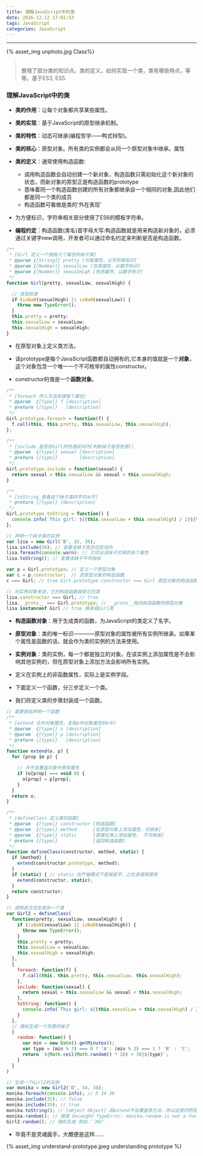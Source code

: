 ```yaml
---
title: 理解JavaScript中的类
date: 2016-12-12 17:01:53
tags: JavaScript
categories: JavaScript
---
```


<hr>

{% asset_img unphoto.jpg Class%}

<blockquote><br/>整理了部分类的知识点。类的定义，如何实现一个类，类有哪些特点，等等。基于ES3, ES5.

</blockquote>

<!--more-->

### 理解JavaScript中的类

- **类的作用**：让每个对象都共享某些属性。

- **类的实现**：基于JavaScript的原型继承机制。

- **类的特性**：动态可继承(编程哲学——鸭式辩型)。

- **类的核心**：原型对象。所有类的实例都会从同一个原型对象中继承。属性

- **类的定义**：通常使用构造函数:
  - 调用构造函数会自动创建一个新对象，构造函数只需初始化这个新对象的状态，而新对象的原型正是构造函数的prototype
  - 意味着同一个构造函数创建的所有对象都继承自一个相同的对象,因此他们都是同一个类的成员
  - 构造函数可看做是类的'外在表现'

- 为方便标识，字符串相关部分使用了ES6的模板字符串。

- **编程约定**：构造函数(类名)首字母大写:构造函数就是用来构造新对象的，必须通过关键字new调用，开发者可以通过命名约定来判断是否是构造函数。

```javascript
/**
 * [Girl 定义一个拥有几个属性的妹子类]
 * @param {[String]} pretty [可爱属性，以字符串标识]
 * @param {[Number]} sexualLow [性感属性，以数字标识]
 * @param {[Number]} sexualHigh [性感属性，以数字标识]
 */
function Girl(pretty, sexualLow, sexualHigh) {

  // 类型检查
  if (isNaN(sexualHigh) || isNaN(sexualLow)) {
    throw new TypeError();
  }
  this.pretty = pretty;
  this.sexualLow = sexualLow;
  this.sexualHigh = sexualHigh;
}
```

- 在原型对象上定义类方法。

- 该prototype是每个JavaScript函数都自动拥有的,它本身的值就是一个**对象**，这个对象包含一个唯一一个不可枚举的属性constructor。

- constructor的值是一个**函数对象**。

```javascript
/**
 * [foreach 传入方法处理每个属性]
 * @param  {[type]} f [description]
 * @return {[type]}   [description]
 */
Girl.prototype.foreach = function(f) {
  f.call(this, this.pretty, this.sexualLow, this.sexualHigh);
};

/**
 * [include 是否在Girl的性感区间内(判断妹子是否性感)]
 * @param  {[type]} sexual [description]
 * @return {[type]}        [description]
 */
Girl.prototype.include = function(sexual) {
  return sexual > this.sexualLow && sexual < this.sexualHigh;
}

/**
 * [toString 查看这个妹子类的平均水平]
 * @return {[type]} [description]
 */
Girl.prototype.toString = function() {
  console.info(`This girl: ${(this.sexualLow + this.sexualHigh) / 2}${this.pretty}`);
};

// 声明一个妹子类的实例
var lisa = new Girl('B', 32, 36);
lisa.include(34); // 查看该妹子是否在区间内
lisa.foreach(console.warn); // 打印出该妹子实例的各个属性
lisa.toString(); // 查看该妹子平均指标
```

```javascript
var p = Girl.prototype; // 定义一个原型对象
var c = p.constructor;  // 该原型对象的构造函数
c === Girl; // true Girl.prototype.constructor === Girl 原型对象的构造函数指向其本身

// 对实例对象来说，它的构造函数就是它的类
lisa.constructor === Girl; // true
lisa.__proto__ === Girl.prototype; // __proto__指向构造函数的原型对象
lisa instanceof Girl // true 继承自Girl类
```

- **构造函数对象**：用于生成类的函数，为JavaScript的类定义了名字。

- **原型对象**：类的唯一标识————原型对象的属性被所有实例所继承。如果某个属性是函数的话，就会作为类的实例的方法来使用。

- **实例对象**：类的实例，每一个都是独立的对象。在该实例上添加属性是不会影响其他实例的，但在原型对象上添加方法会影响所有实例。

- 定义在实例上的非函数属性，实际上是实例字段。




- 下面定义一个函数，分三步定义一个类。

- 我们将定义类的步骤封装成一个函数。

```javascript
// 需要提前声明一个函数
/**
 * [extend 合并对象属性，复制p中对象属性到o中]
 * @param  {[type]} o [description]
 * @param  {[type]} p [description]
 * @return {[type]}   [description]
 */
function extend(o, p) {
  for (prop in p) {

    // 并不会覆盖对象中原有属性
    if (o[prop] === void 0) {
      o[prop] = p[prop];
    }
  }
  return o;
}

/**
 * [defineClass 定义类的函数]
 * @param  {[type]} constructor [构造函数]
 * @param  {[type]} method      [在原型对象上添加属性，可继承]
 * @param  {[type]} static      [直接在类上添加属性， 不可继承]
 * @return {[type]}             [返回构造函数]
 */
function defineClass(constructor, method, static) {
  if (method) {
    extend(constructor.prototype, method);
  }
  if (static) { // static 在严格模式下是保留字，之后请谨慎使用
    extend(constructor, static);
  }
  return constructor;
}

// 调用该方法生成另一个类
var Girl2 = defineClass(
  function(pretty, sexualLow, sexualHigh) {
    if (isNaN(sexualLow) || isNaN(sexualHigh)) {
      throw new TypeError();
    }
    this.pretty = pretty;
    this.sexualLow = sexualLow;
    this.sexualHigh = sexualHigh;
  },
  {
    foreach: function(f) {
      f.call(this, this.pretty, this.sexualLow, this.sexualHigh);
    },
    include: function(sexual) {
      return sexual > this.sexualLow && sexual < this.sexualHigh;
    },
    toString: function() {
      console.info(`This girl: ${(this.sexualLow + this.sexualHigh) / 2}${this.pretty}`);
    }
  },
  // 随机生成一个性感的妹子
  {
    random: function() {
      var min = new Date().getMinutes();
      var type = (min % 3) === 0 ? 'A': (min % 3) === 1 ? 'B' : 'C';
      return `${Math.ceil(Math.random() * 10) + 30}${type}`;
    }
  }
)

// 生成一个Girl2的实例
var monika = new Girl2('D', 34, 38);
monika.foreach(console.info); // D 34 38
monika.include(31); // false
monika.include(35); // true
monika.toString(); // [object Object] 因extend不会覆盖原方法，所以这里仍然是Object.prototype.toString自带方法, 如果要去掉，将extend中的if条件判断去除即可
monika.random(); // 报错 Uncaught TypeError: monika.random is not a function(...) 因为monika实例未继承类自身的方法
Girl2.random(); // 随机生成 例如：'36C'
```



* 毕竟不是灵魂画手，大概便是这样……

{% asset_img understand-prototype.jpeg understanding prototype %}

​
